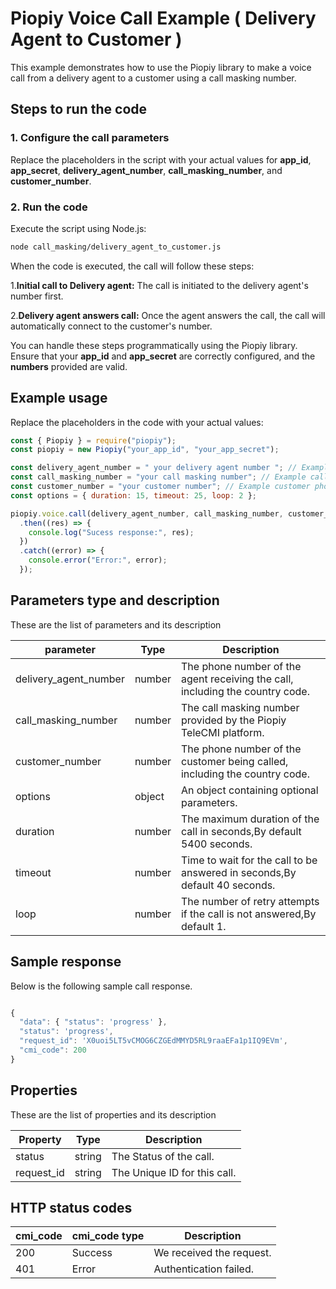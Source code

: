 # Piopiy Voice Call Example ( Delivery Agent to Customer )

This example demonstrates how to use the Piopiy library to make a voice call from a delivery agent to a customer using a call masking number.

## Steps to run the code

### 1. Configure the call parameters

Replace the placeholders in the script with your actual values for **app_id**, **app_secret**, **delivery_agent_number**, **call_masking_number**, and **customer_number**.

### 2. Run the code

Execute the script using Node.js:

```sh
node call_masking/delivery_agent_to_customer.js
```

When the code is executed, the call will follow these steps:

1.**Initial call to Delivery agent:** The call is initiated to the delivery agent's number first.

2.**Delivery agent answers call:** Once the agent answers the call, the call will automatically connect to the customer's number.

You can handle these steps programmatically using the Piopiy library. Ensure that your **app_id** and **app_secret** are correctly configured, and the **numbers** provided are valid.

## Example usage

Replace the placeholders in the code with your actual values:

```javascript
const { Piopiy } = require("piopiy");
const piopiy = new Piopiy("your_app_id", "your_app_secret");

const delivery_agent_number = " your delivery agent number "; // Example delivery agent phone number
const call_masking_number = "your call masking number"; // Example call masking number
const customer_number = "your customer number"; // Example customer phone number
const options = { duration: 15, timeout: 25, loop: 2 };

piopiy.voice.call(delivery_agent_number, call_masking_number, customer_number, options)
  .then((res) => {
    console.log("Sucess response:", res);
  })
  .catch((error) => {
    console.error("Error:", error);
  });
```

## Parameters type and description

These are the list of parameters and its description

| parameter             | Type   | Description                                                                   |
| --------------------- | ------ | ----------------------------------------------------------------------------- |
| delivery_agent_number | number | The phone number of the agent receiving the call, including the country code. |
| call_masking_number   | number | The call masking number provided by the Piopiy TeleCMI platform.              |
| customer_number       | number | The phone number of the customer being called, including the country code.    |
| options               | object | An object containing optional parameters.                                     |
| duration              | number | The maximum duration of the call in seconds,By default 5400 seconds.          |
| timeout               | number | Time to wait for the call to be answered in seconds,By default 40 seconds.    |
| loop                  | number | The number of retry attempts if the call is not answered,By default 1.        |

## Sample response

Below is the following sample call response.

```javascript

{
  "data": { "status": 'progress' },
  "status": 'progress',
  "request_id": 'X0uoi5LT5vCMOG6CZGEdMMYD5RL9raaEFa1p1IQ9EVm',
  "cmi_code": 200
}

```

## Properties

These are the list of properties and its description

| Property   | Type   | Description                  |
| ---------- | ------ | ---------------------------- |
| status     | string | The Status of the call.      |
| request_id | string | The Unique ID for this call. |

## HTTP status codes

| cmi_code | cmi_code type | Description              |
| -------- | ------------- | ------------------------ |
| 200      | Success       | We received the request. |
| 401      | Error         | Authentication failed.   |
